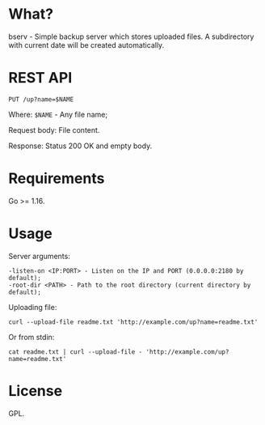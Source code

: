 # What?

bserv - Simple backup server which stores uploaded files. A subdirectory with current date will be created automatically.

# REST API

`PUT /up?name=$NAME`

Where: `$NAME` - Any file name;

Request body: File content.

Response: Status 200 OK and empty body.

# Requirements

Go >= 1.16.

# Usage

Server arguments:

```
-listen-on <IP:PORT> - Listen on the IP and PORT (0.0.0.0:2180 by default);
-root-dir <PATH> - Path to the root directory (current directory by default);
```

Uploading file:

`curl --upload-file readme.txt 'http://example.com/up?name=readme.txt'`

Or from stdin:

`cat readme.txt | curl --upload-file - 'http://example.com/up?name=readme.txt'`

# License

GPL.
